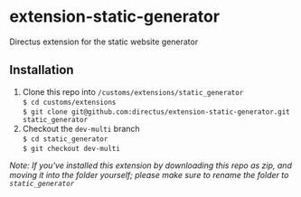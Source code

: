 # extension-static-generator
Directus extension for the static website generator

## Installation

1. Clone this repo into `/customs/extensions/static_generator`  
`$ cd customs/extensions`  
`$ git clone git@github.com:directus/extension-static-generator.git static_generator`
2. Checkout the `dev-multi` branch  
`$ cd static_generator`  
`$ git checkout dev-multi`

_Note: If you've installed this extension by downloading this repo as zip, and moving it into the folder yourself; please make sure to rename the folder to `static_generator`_
